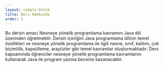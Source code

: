 ```yaml
---
layout: simple-block
title: Ders Hakkında
order: 1
---
```


Bu dersin amacı Nesneye yönelik programlama kavramını Java dili üzerinden öğretmektir. Dersin içeriğini Java programlama dilinin temel özellikleri ve nesneye yönelik programlama ile ilgili nesne, sınıf, kalıtım, çok biçimlilik, kapsülleme, arayüzler gibi temel kavramlar oluşturmaktadır. Ders kapsamında öğrenciler nesneye yönelik programlama kavramlarını kullanarak Java ile program yazma becerisi kazanacaktır.